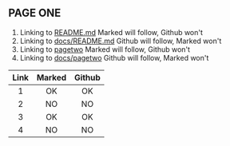 ## PAGE ONE

1. Linking to [README.md](README.md) Marked will follow, Github won't
1. Linking to [docs/README.md](docs/README.md) Github will follow, Marked won't
1. Linking to [pagetwo](pagetwo.md) Marked will follow, Github won't
1. Linking to [docs/pagetwo](docs/pagetwo.md) Github will follow, Marked won't

| Link | Marked | Github |
|:----:|:------:|:------:|
|  1   |   OK   |   OK   |
|  2   |   NO   |   NO   |
|  3   |   OK   |   OK   |
|  4   |   NO   |   NO   |